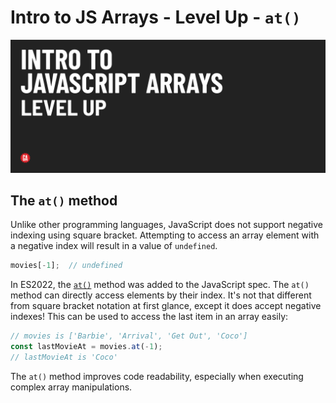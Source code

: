 # Intro to JS Arrays - Level Up - `at()`

![Hero image](./assets/hero.png)

## The `at()` method

Unlike other programming languages, JavaScript does not support negative indexing using square bracket. Attempting to access an array element with a negative index will result in a value of `undefined`.

```js
movies[-1];  // undefined
```

In ES2022, the [`at()`](https://developer.mozilla.org/en-US/docs/Web/JavaScript/Reference/Global_Objects/Array/at) method was added to the JavaScript spec. The `at()` method can directly access elements by their index. It's not that different from square bracket notation at first glance, except it does accept negative indexes! This can be used to access the last item in an array easily:

```js
// movies is ['Barbie', 'Arrival', 'Get Out', 'Coco']
const lastMovieAt = movies.at(-1);  
// lastMovieAt is 'Coco'
```

The `at()` method improves code readability, especially when executing complex array manipulations.
